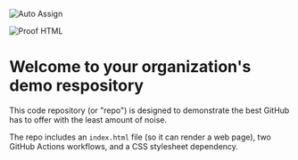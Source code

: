 ![Auto Assign](https://github.com/Port-Service-Scanner/demo-repository/actions/workflows/auto-assign.yml/badge.svg)

![Proof HTML](https://github.com/Port-Service-Scanner/demo-repository/actions/workflows/proof-html.yml/badge.svg)

# Welcome to your organization's demo respository
This code repository (or "repo") is designed to demonstrate the best GitHub has to offer with the least amount of noise.

The repo includes an `index.html` file (so it can render a web page), two GitHub Actions workflows, and a CSS stylesheet dependency.
